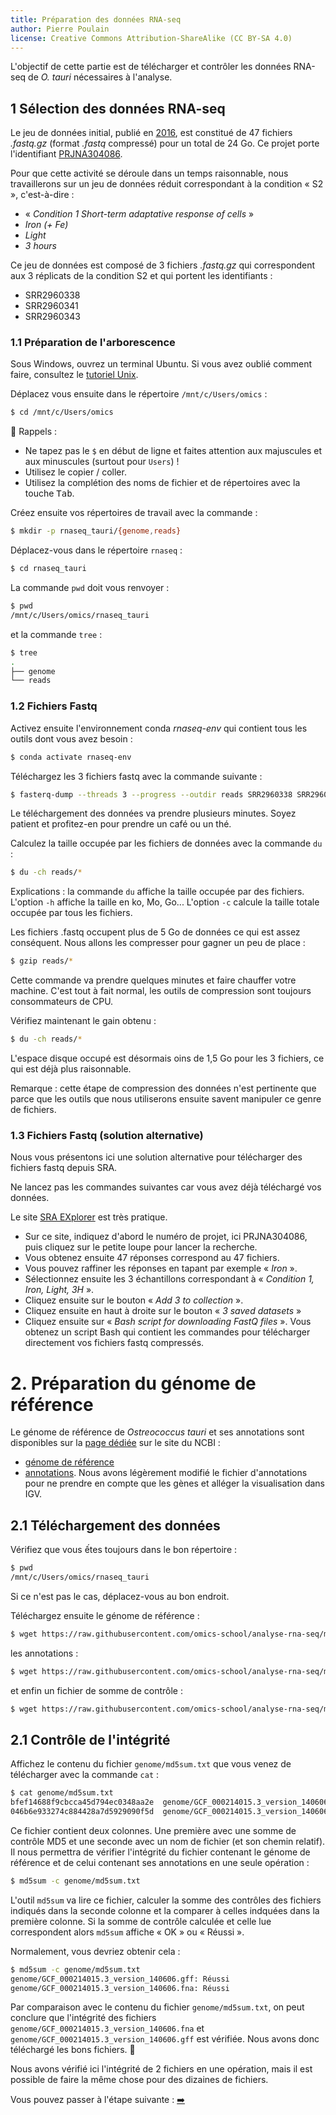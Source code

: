 ```yaml
---
title: Préparation des données RNA-seq
author: Pierre Poulain
license: Creative Commons Attribution-ShareAlike (CC BY-SA 4.0)
---
```


L'objectif de cette partie est de télécharger et contrôler les données RNA-seq de *O. tauri* nécessaires à l'analyse.

## 1 Sélection des données RNA-seq

Le jeu de données initial, publié en [2016](https://bmcgenomics.biomedcentral.com/articles/10.1186/s12864-016-2666-6), est constitué de 47 fichiers *.fastq.gz* (format *.fastq* compressé) pour un total de 24 Go. Ce projet porte l'identifiant [PRJNA304086](https://www.ncbi.nlm.nih.gov/bioproject/PRJNA304086).

Pour que cette activité se déroule dans un temps raisonnable, nous travaillerons sur un jeu de données réduit correspondant à la condition « S2 », c'est-à-dire :
- « *Condition 1 Short-term adaptative response of cells* »
- *Iron (+ Fe)*
- *Light*
- *3 hours*

Ce jeu de données est composé de 3 fichiers *.fastq.gz* qui correspondent aux 3 réplicats de la condition S2 et qui portent les identifiants :
- SRR2960338
- SRR2960341
- SRR2960343


### 1.1 Préparation de l'arborescence

Sous Windows, ouvrez un terminal Ubuntu. Si vous avez oublié comment faire, consultez le [tutoriel Unix](https://omics-school.github.io/unix-tutorial/tutoriel/README).

Déplacez vous ensuite dans le répertoire `/mnt/c/Users/omics` :

```bash
$ cd /mnt/c/Users/omics
```

🔔 Rappels : 

- Ne tapez pas le `$` en début de ligne et faites attention aux majuscules et aux minuscules (surtout pour `Users`) !
- Utilisez le copier / coller.
- Utilisez la complétion des noms de fichier et de répertoires avec la touche <kbd>Tab</kbd>.

Créez ensuite vos répertoires de travail avec la commande :

```bash
$ mkdir -p rnaseq_tauri/{genome,reads}
```

Déplacez-vous dans le répertoire `rnaseq` :

```bash
$ cd rnaseq_tauri
```

La commande `pwd` doit vous renvoyer :

```bash
$ pwd
/mnt/c/Users/omics/rnaseq_tauri
```

et la commande `tree` :

```bash
$ tree
.
├── genome
└── reads
```

### 1.2 Fichiers Fastq

Activez ensuite l'environnement conda *rnaseq-env* qui contient tous les outils dont vous avez besoin :

```bash
$ conda activate rnaseq-env
```

Téléchargez les 3 fichiers fastq avec la commande suivante :

```bash
$ fasterq-dump --threads 3 --progress --outdir reads SRR2960338 SRR2960341 SRR2960343
```

Le téléchargement des données va prendre plusieurs minutes. Soyez patient et profitez-en pour prendre un café ou un thé.

Calculez la taille occupée par les fichiers de données avec la commande `du` :

```bash
$ du -ch reads/*
```

Explications : la commande `du` affiche la taille occupée par des fichiers. L'option `-h` affiche la taille en ko, Mo, Go... L'option `-c` calcule la taille totale occupée par tous les fichiers.

Les fichiers .fastq occupent plus de 5 Go de données ce qui est assez conséquent. Nous allons les compresser pour gagner un peu de place :

```bash
$ gzip reads/*
```

Cette commande va prendre quelques minutes et faire chauffer votre machine. 
C'est tout à fait normal, les outils de compression sont toujours consommateurs de CPU.

Vérifiez maintenant le gain obtenu :

```bash
$ du -ch reads/*
```

L'espace disque occupé est désormais oins de 1,5 Go pour les 3 fichiers, ce qui est déjà plus raisonnable.

Remarque : cette étape de compression des données n'est pertinente que parce que les outils que nous utiliserons ensuite savent manipuler ce genre de fichiers.

### 1.3 Fichiers Fastq (solution alternative)

Nous vous présentons ici une solution alternative pour télécharger des fichiers fastq depuis SRA.

Ne lancez pas les commandes suivantes car vous avez déjà téléchargé vos données.

Le site [SRA EXplorer](https://sra-explorer.info/) est très pratique.

- Sur ce site, indiquez d'abord le numéro de projet, ici PRJNA304086, puis cliquez sur le petite loupe pour lancer la recherche.
- Vous obtenez ensuite 47 réponses correspond au 47 fichiers.
- Vous pouvez raffiner les réponses en tapant par exemple « *Iron* ».
- Sélectionnez ensuite les 3 échantillons correspondant à « *Condition 1, Iron, Light, 3H* ».
- Cliquez ensuite sur le bouton « *Add 3 to collection* ».
- Cliquez ensuite en haut à droite sur le bouton « *3 saved datasets* »
- Cliquez ensuite sur « *Bash script for downloading FastQ files* ». Vous obtenez un script Bash qui contient les commandes pour télécharger directement vos fichiers fastq compressés.


# 2. Préparation du génome de référence

Le génome de référence de *Ostreococcus tauri* et ses annotations sont disponibles sur la [page dédiée](https://www.ncbi.nlm.nih.gov/genome/373?genome_assembly_id=352933) sur le site du NCBI :
- [génome de référence](ftp://ftp.ncbi.nlm.nih.gov/genomes/all/GCF/000/214/015/GCF_000214015.3_version_140606/GCF_000214015.3_version_140606_genomic.fna.gz)
- [annotations](ftp://ftp.ncbi.nlm.nih.gov/genomes/all/GCF/000/214/015/GCF_000214015.3_version_140606/GCF_000214015.3_version_140606_genomic.gff.gz). Nous avons légèrement modifié le fichier d'annotations pour ne prendre en compte que les gènes et alléger la visualisation dans IGV.

## 2.1 Téléchargement des données

Vérifiez que vous ếtes toujours dans le bon répertoire :

```bash
$ pwd
/mnt/c/Users/omics/rnaseq_tauri
```

Si ce n'est pas le cas, déplacez-vous au bon endroit.

Téléchargez ensuite le génome de référence :

```bash
$ wget https://raw.githubusercontent.com/omics-school/analyse-rna-seq/master/GCF_000214015.3_version_140606.fna -P genome/
```

les annotations :

```bash
$ wget https://raw.githubusercontent.com/omics-school/analyse-rna-seq/master/GCF_000214015.3_version_140606.gff -P genome/
```

et enfin un fichier de somme de contrôle :

```bash
$ wget https://raw.githubusercontent.com/omics-school/analyse-rna-seq/master/md5sum.txt -P genome/
```

## 2.1 Contrôle de l'intégrité

Affichez le contenu du fichier `genome/md5sum.txt` que vous venez de télécharger avec la commande `cat` :

```bash
$ cat genome/md5sum.txt 
bfef14688f9cbcca45d794ec0348aa2e  genome/GCF_000214015.3_version_140606.gff
046b6e933274c884428a7d5929090f5d  genome/GCF_000214015.3_version_140606.fna
```

Ce fichier contient deux colonnes. Une première avec une somme de contrôle MD5 et une seconde avec un nom de fichier (et son chemin relatif). Il nous permettra de vérifier l'intégrité du fichier contenant le génome de référence et de celui contenant ses annotations en une seule opération :

```bash
$ md5sum -c genome/md5sum.txt
```

L'outil `md5sum` va lire ce fichier, calculer la somme des contrôles des fichiers indiqués dans la seconde colonne et la comparer à celles indquées dans la première colonne. Si la somme de contrôle calculée et celle lue correspondent alors `md5sum` affiche « OK » ou « Réussi ».

Normalement, vous devriez obtenir cela :


```bash
$ md5sum -c genome/md5sum.txt 
genome/GCF_000214015.3_version_140606.gff: Réussi
genome/GCF_000214015.3_version_140606.fna: Réussi
```

Par comparaison avec le contenu du fichier `genome/md5sum.txt`, on peut conclure que l'intégrité des fichiers `genome/GCF_000214015.3_version_140606.fna` et `genome/GCF_000214015.3_version_140606.gff` est vérifiée. Nous avons donc téléchargé les bons fichiers. 🎉

Nous avons vérifié ici l'intégrité de 2 fichiers en une opération, mais il est possible de faire la même chose pour des dizaines de fichiers.

Vous pouvez passer à l'étape suivante : [➡️](3_analyse_RNA-seq.md)
